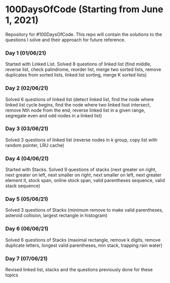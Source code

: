 # 100DaysOfCode (Starting from June 1, 2021)
Repository for #100DaysOfCode. This repo will contain the solutions to the questions I solve and their approach for future reference.

### Day 1 (01/06/21)
Started with Linked List. Solved 8 questions of linked list (find middle, reverse list, check palindrome, reorder list, merge two sorted lists, remove duplicates from sorted lists, linked list sorting, merge K sorted lists)

### Day 2 (02/06/21)
Solved 6 questions of linked list (detect linked list, find the node where linked list cycle begins, find the node where two linked lisst intersect, remove Nth node from the end, reverse linked list in a given range, segregate even and odd nodes in a linked list)

### Day 3 (03/06/21)
Solved 3 questions of linked list (reverse nodes in k group, copy list with random pointer, LRU cache)

### Day 4 (04/06/21)
Started with Stacks. Solved 9 questions of stacks (next greater on right, next greater on left, next smaller on right, next smaller on left, next greater element II, stock span, online stock span, valid parentheses sequence, valid stack sequence)

### Day 5 (05/06/21)
Solved 3 questions of Stacks (minimum remove to make valid parentheses, asteroid collision, largest rectangle in histogram)

### Day 6 (06/06/21)
Solved 6 questions of Stacks (maximal rectangle, remove k digits, remove duplicate letters, longest valid parentheses, min stack, trapping rain water)

### Day 7 (07/06/21)

Revised linked list, stacks and the questions previously done for these topics
